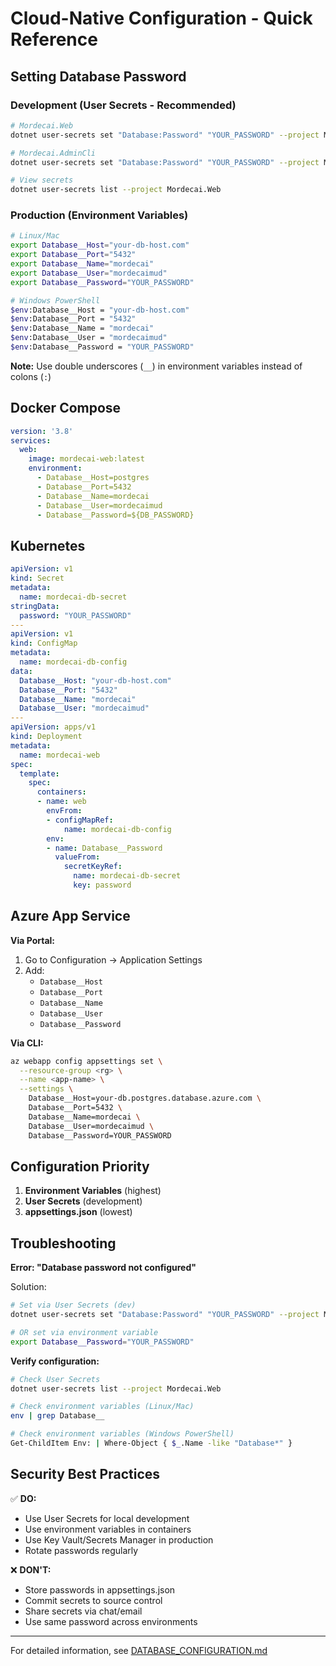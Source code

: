 # Cloud-Native Configuration - Quick Reference

## Setting Database Password

### Development (User Secrets - Recommended)

```bash
# Mordecai.Web
dotnet user-secrets set "Database:Password" "YOUR_PASSWORD" --project Mordecai.Web

# Mordecai.AdminCli
dotnet user-secrets set "Database:Password" "YOUR_PASSWORD" --project Mordecai.AdminCli

# View secrets
dotnet user-secrets list --project Mordecai.Web
```

### Production (Environment Variables)

```bash
# Linux/Mac
export Database__Host="your-db-host.com"
export Database__Port="5432"
export Database__Name="mordecai"
export Database__User="mordecaimud"
export Database__Password="YOUR_PASSWORD"

# Windows PowerShell
$env:Database__Host = "your-db-host.com"
$env:Database__Port = "5432"
$env:Database__Name = "mordecai"
$env:Database__User = "mordecaimud"
$env:Database__Password = "YOUR_PASSWORD"
```

**Note:** Use double underscores (`__`) in environment variables instead of colons (`:`)

## Docker Compose

```yaml
version: '3.8'
services:
  web:
    image: mordecai-web:latest
    environment:
      - Database__Host=postgres
      - Database__Port=5432
      - Database__Name=mordecai
      - Database__User=mordecaimud
      - Database__Password=${DB_PASSWORD}
```

## Kubernetes

```yaml
apiVersion: v1
kind: Secret
metadata:
  name: mordecai-db-secret
stringData:
  password: "YOUR_PASSWORD"
---
apiVersion: v1
kind: ConfigMap
metadata:
  name: mordecai-db-config
data:
  Database__Host: "your-db-host.com"
  Database__Port: "5432"
  Database__Name: "mordecai"
  Database__User: "mordecaimud"
---
apiVersion: apps/v1
kind: Deployment
metadata:
  name: mordecai-web
spec:
  template:
    spec:
      containers:
      - name: web
        envFrom:
        - configMapRef:
            name: mordecai-db-config
        env:
        - name: Database__Password
          valueFrom:
            secretKeyRef:
              name: mordecai-db-secret
              key: password
```

## Azure App Service

**Via Portal:**
1. Go to Configuration → Application Settings
2. Add:
   - `Database__Host`
   - `Database__Port`
   - `Database__Name`
   - `Database__User`
   - `Database__Password`

**Via CLI:**
```bash
az webapp config appsettings set \
  --resource-group <rg> \
  --name <app-name> \
  --settings \
    Database__Host=your-db.postgres.database.azure.com \
    Database__Port=5432 \
    Database__Name=mordecai \
    Database__User=mordecaimud \
    Database__Password=YOUR_PASSWORD
```

## Configuration Priority

1. **Environment Variables** (highest)
2. **User Secrets** (development)
3. **appsettings.json** (lowest)

## Troubleshooting

**Error: "Database password not configured"**

Solution:
```bash
# Set via User Secrets (dev)
dotnet user-secrets set "Database:Password" "YOUR_PASSWORD" --project Mordecai.Web

# OR set via environment variable
export Database__Password="YOUR_PASSWORD"
```

**Verify configuration:**
```bash
# Check User Secrets
dotnet user-secrets list --project Mordecai.Web

# Check environment variables (Linux/Mac)
env | grep Database__

# Check environment variables (Windows PowerShell)
Get-ChildItem Env: | Where-Object { $_.Name -like "Database*" }
```

## Security Best Practices

✅ **DO:**
- Use User Secrets for local development
- Use environment variables in containers
- Use Key Vault/Secrets Manager in production
- Rotate passwords regularly

❌ **DON'T:**
- Store passwords in appsettings.json
- Commit secrets to source control
- Share secrets via chat/email
- Use same password across environments

---
For detailed information, see [DATABASE_CONFIGURATION.md](./docs/DATABASE_CONFIGURATION.md)
